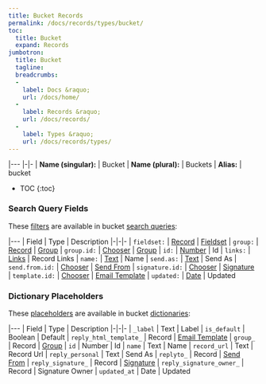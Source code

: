 ```yaml
---
title: Bucket Records
permalink: /docs/records/types/bucket/
toc:
  title: Bucket
  expand: Records
jumbotron:
  title: Bucket
  tagline: 
  breadcrumbs:
  -
    label: Docs &raquo;
    url: /docs/home/
  -
    label: Records &raquo;
    url: /docs/records/
  -
    label: Types &raquo;
    url: /docs/records/types/
---
```


|---
|-|-
| **Name (singular):** | Bucket
| **Name (plural):** | Buckets
| **Alias:** | bucket

* TOC
{:toc}

### Search Query Fields

These [filters](/docs/search/filters/) are available in bucket [search queries](/docs/search/):

|---
| Field | Type | Description
|-|-|-
| `fieldset:` | [Record](/docs/search/deep-search/) | [Fieldset](/docs/records/types/custom_fieldset/)
| `group:` | [Record](/docs/search/deep-search/) | [Group](/docs/records/types/group/)
| `group.id:` | [Chooser](/docs/search/filters/choosers/) | [Group](/docs/records/types/group/)
| `id:` | [Number](/docs/search/filters/numbers/) | Id
| `links:` | [Links](/docs/search/filters/links/) | Record Links
| `name:` | [Text](/docs/search/filters/text/) | Name
| `send.as:` | [Text](/docs/search/filters/text/) | Send As
| `send.from.id:` | [Chooser](/docs/search/filters/choosers/) | [Send From](/docs/records/types/address/)
| `signature.id:` | [Chooser](/docs/search/filters/choosers/) | [Signature](/docs/records/types/email_signature/)
| `template.id:` | [Chooser](/docs/search/filters/choosers/) | [Email Template](/docs/records/types/html_template/)
| `updated:` | [Date](/docs/search/filters/dates/) | Updated

### Dictionary Placeholders

These [placeholders](/docs/bots/scripting/placeholders/) are available in bucket [dictionaries](/docs/bots/behaviors/dictionaries/):

|---
| Field | Type | Description
|-|-|-
| `_label` | Text | Label
| `is_default` | Boolean | Default
| `reply_html_template_` | Record | [Email Template](/docs/records/types/bucket/)
| `group_` | Record | [Group](/docs/records/types/bucket/)
| `id` | Number | Id
| `name` | Text | Name
| `record_url` | Text | Record Url
| `reply_personal` | Text | Send As
| `replyto_` | Record | [Send From](/docs/records/types/bucket/)
| `reply_signature_` | Record | [Signature](/docs/records/types/bucket/)
| `reply_signature_owner_` | Record | Signature Owner
| `updated_at` | Date | Updated
